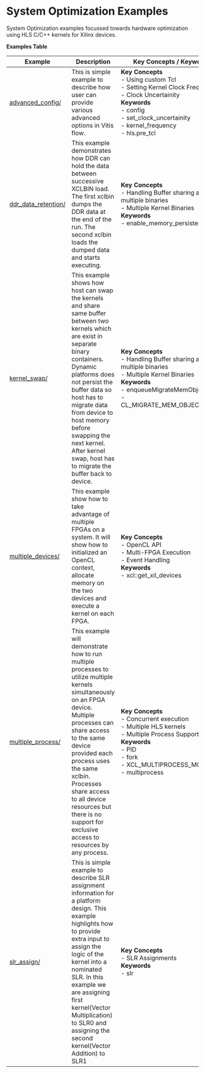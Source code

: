 System Optimization Examples
==================================
System Optimization examples focussed towards hardware optimization using HLS C/C++ kernels for Xilinx devices.

 __Examples Table__ 

Example        | Description           | Key Concepts / Keywords 
---------------|-----------------------|-------------------------
[advanced_config/][]|This is simple example to describe how user can provide various advanced options in Vitis flow.|__Key__ __Concepts__<br> - Using custom Tcl<br> - Setting Kernel Clock Frequency<br> - Clock Uncertainity<br>__Keywords__<br> - config<br> - set_clock_uncertainity<br> - kernel_frequency<br> - hls.pre_tcl
[ddr_data_retention/][]|This example demonstrates how DDR can hold the data between successive XCLBIN load. The first xclbin dumps the DDR data at the end of the run. The second xclbin  loads the dumped data and starts executing.|__Key__ __Concepts__<br> - Handling Buffer sharing across multiple binaries<br> - Multiple Kernel Binaries<br>__Keywords__<br> - enable_memory_persistence
[kernel_swap/][]|This example shows how host can swap the kernels and share same buffer between two kernels which are exist in separate binary containers. Dynamic platforms does not persist the buffer data so host has to migrate data from device to host memory before swapping the next kernel. After kernel swap, host has to migrate the buffer back to device.|__Key__ __Concepts__<br> - Handling Buffer sharing across multiple binaries<br> - Multiple Kernel Binaries<br>__Keywords__<br> - enqueueMigrateMemObjects<br> - CL_MIGRATE_MEM_OBJECT_HOST
[multiple_devices/][]|This example show how to take advantage of multiple FPGAs on a system. It will show how to initialized an OpenCL context, allocate memory on the two devices and execute a kernel on each FPGA.|__Key__ __Concepts__<br> - OpenCL API<br> - Multi-FPGA Execution<br> - Event Handling<br>__Keywords__<br> - xcl::get_xil_devices
[multiple_process/][]|This example will demonstrate how to run multiple processes to utilize multiple kernels simultaneously on an FPGA device. Multiple processes can share access to the same device provided each process uses the same xclbin. Processes share access to all device resources but there is no support for exclusive access to resources by any process.|__Key__ __Concepts__<br> - Concurrent execution<br> - Multiple HLS kernels<br> - Multiple Process Support<br>__Keywords__<br> - PID<br> - fork<br> - XCL_MULTIPROCESS_MODE<br> - multiprocess
[slr_assign/][]|This is simple example to describe SLR assignment information for a platform design. This example highlights how to provide extra input to assign the logic of the kernel into a nominated SLR. In this example we are assigning first kernel(Vector Multiplication) to SLR0 and assigning the second kernel(Vector Addition) to SLR1|__Key__ __Concepts__<br> - SLR Assignments<br>__Keywords__<br> - slr

[.]:.
[advanced_config/]:advanced_config/
[ddr_data_retention/]:ddr_data_retention/
[kernel_swap/]:kernel_swap/
[multiple_devices/]:multiple_devices/
[multiple_process/]:multiple_process/
[slr_assign/]:slr_assign/
